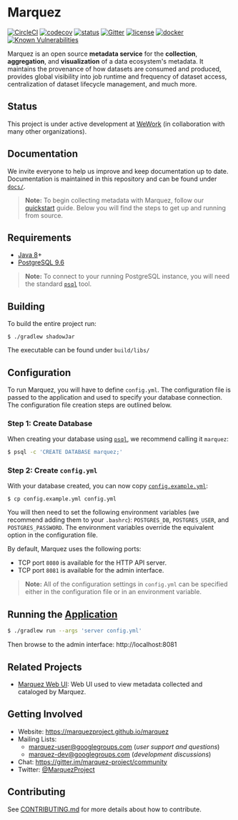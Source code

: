 # Marquez

[![CircleCI](https://circleci.com/gh/MarquezProject/marquez/tree/master.svg?style=shield)](https://circleci.com/gh/MarquezProject/marquez/tree/master)
[![codecov](https://codecov.io/gh/MarquezProject/marquez/branch/master/graph/badge.svg)](https://codecov.io/gh/MarquezProject/marquez/branch/master)
[![status](https://img.shields.io/badge/status-WIP-yellow.svg)](#status)
[![Gitter](https://badges.gitter.im/Join%20Chat.svg)](https://gitter.im/marquez-project/community)
[![license](https://img.shields.io/badge/license-Apache_2.0-blue.svg)](https://raw.githubusercontent.com/MarquezProject/marquez/master/LICENSE)
[![docker](https://img.shields.io/badge/docker-hub-blue.svg?style=flat)](https://hub.docker.com/r/marquezproject/marquez)
[![Known Vulnerabilities](https://snyk.io/test/github/MarquezProject/marquez/badge.svg)](https://snyk.io/test/github/MarquezProject/marquez)

Marquez is an open source **metadata service** for the **collection**, **aggregation**, and **visualization** of a data ecosystem's metadata. It maintains the provenance of how datasets are consumed and produced, provides global visibility into job runtime and frequency of dataset access, centralization of dataset lifecycle management, and much more.

## Status

This project is under active development at [WeWork](https://www.wework.com) (in collaboration with many other organizations).

## Documentation

We invite everyone to help us improve and keep documentation up to date. Documentation is maintained in this repository and can be found under [`docs/`](https://github.com/MarquezProject/marquez/tree/master/docs).

> **Note:** To begin collecting metadata with Marquez, follow our [quickstart](https://marquezproject.github.io/marquez/quickstart.html) guide. Below you will find the steps to get up and running from source.

## Requirements

* [Java 8](https://openjdk.java.net/install)+
* [PostgreSQL 9.6](https://www.postgresql.org/download)

> **Note:** To connect to your running PostgreSQL instance, you will need the standard [`psql`](https://www.postgresql.org/docs/9.6/app-psql.html) tool.

## Building

To build the entire project run:

```
$ ./gradlew shadowJar
```
The executable can be found under `build/libs/`

## Configuration

To run Marquez, you will have to define `config.yml`. The configuration file is passed to the application and used to specify your database connection. The configuration file creation steps are outlined below.

### Step 1: Create Database

When creating your database using [`psql`](https://www.postgresql.org/docs/9.6/app-psql.html), we recommend calling it `marquez`:

```bash
$ psql -c 'CREATE DATABASE marquez;'
```

### Step 2: Create `config.yml`

With your database created, you can now copy [`config.example.yml`](https://github.com/MarquezProject/marquez/blob/master/config.example.yml):

```
$ cp config.example.yml config.yml
```

You will then need to set the following environment variables (we recommend adding them to your `.bashrc`): `POSTGRES_DB`, `POSTGRES_USER`, and `POSTGRES_PASSWORD`. The environment variables override the equivalent option in the configuration file. 

By default, Marquez uses the following ports:

* TCP port `8080` is available for the HTTP API server.
* TCP port `8081` is available for the admin interface.

> **Note:** All of the configuration settings in `config.yml` can be specified either in the configuration file or in an environment variable.

## Running the [Application](https://github.com/MarquezProject/marquez/blob/master/src/main/java/marquez/MarquezApp.java)

```bash
$ ./gradlew run --args 'server config.yml'
```

Then browse to the admin interface: http://localhost:8081

## Related Projects

* [Marquez Web UI](https://github.com/MarquezProject/marquez-web): Web UI used to view metadata collected and cataloged by Marquez.

## Getting Involved

* Website: https://marquezproject.github.io/marquez
* Mailing Lists:
  * [marquez-user@googlegroups.com](https://groups.google.com/group/marquez-user) (_user support and questions_)
  * [marquez-dev@googlegroups.com](https://groups.google.com/group/marquez-dev) (_development discussions_)
* Chat: https://gitter.im/marquez-project/community
* Twitter: [@MarquezProject](https://twitter.com/MarquezProject)

## Contributing

See [CONTRIBUTING.md](https://github.com/MarquezProject/marquez/blob/master/CONTRIBUTING.md) for more details about how to contribute.
